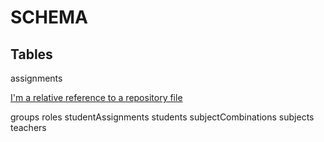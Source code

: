 # SCHEMA

## Tables
assignments

[I'm a relative reference to a repository file](../blob/master/LICENSE)

groups
roles
studentAssignments
students
subjectCombinations
subjects
teachers
